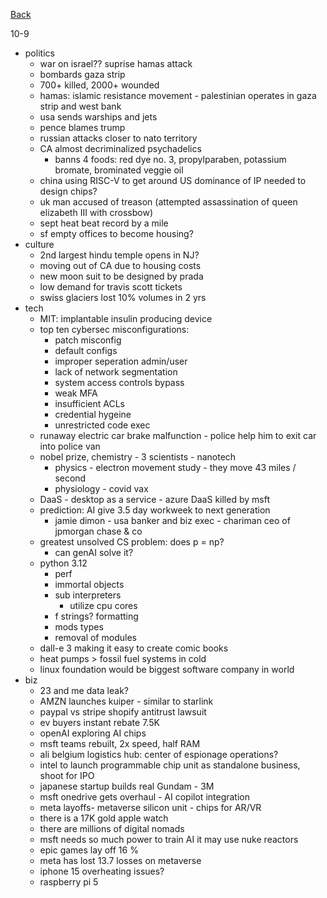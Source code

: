 [Back](./index.md)

10-9
- politics
  - war on israel?? suprise hamas attack
  - bombards gaza strip
  - 700+ killed, 2000+ wounded
  - hamas: islamic resistance movement - palestinian operates in gaza strip and west bank
  - usa sends warships and jets
  - pence blames trump
  - russian attacks closer to nato territory
  - CA almost decriminalized psychadelics
    - banns 4 foods: red dye no. 3, propylparaben, potassium bromate, brominated veggie oil
  - china using RISC-V to get around US dominance of IP needed to design chips?
  - uk man accused of treason (attempted assassination of queen elizabeth III with crossbow)
  - sept heat beat record by a mile
  - sf empty offices to become housing?
- culture
  - 2nd largest hindu temple opens in NJ?
  - moving out of CA due to housing costs
  - new moon suit to be designed by prada
  - low demand for travis scott tickets
  - swiss glaciers lost 10% volumes in 2 yrs
- tech
  - MIT: implantable insulin producing device
  - top ten cybersec misconfigurations:
    - patch misconfig
    - default configs
    - improper seperation admin/user
    - lack of network segmentation
    - system access controls bypass
    - weak MFA
    - insufficient ACLs
    - credential hygeine
    - unrestricted code exec
  - runaway electric car brake malfunction - police help him to exit car into police van
  - nobel prize, chemistry - 3 scientists - nanotech
    - physics - electron movement study - they move 43 miles / second
    - physiology - covid vax
  - DaaS - desktop as a service - azure DaaS killed by msft
  - prediction: AI give 3.5 day workweek to next generation
    - jamie dimon - usa banker and biz exec - chariman ceo of jpmorgan chase & co
  - greatest unsolved CS problem: does p = np?
    - can genAI solve it?
  - python 3.12
    - perf
    - immortal objects
    - sub interpreters
      - utilize cpu cores
    - f strings? formatting
    - mods types
    - removal of modules
  - dall-e 3 making it easy to create comic books
  - heat pumps > fossil fuel systems in cold
  - linux foundation would be biggest software company in world
- biz
  - 23 and me data leak?
  - AMZN launches kuiper - similar to starlink
  - paypal vs stripe shopify antitrust lawsuit
  - ev buyers instant rebate 7.5K
  - openAI exploring AI chips
  - msft teams rebuilt, 2x speed, half RAM
  - ali belgium logistics hub: center of espionage operations?
  - intel to launch programmable chip unit as standalone business, shoot for IPO
  - japanese startup builds real Gundam - 3M
  - msft onedrive gets overhaul - AI copilot integration
  - meta layoffs- metaverse silicon unit - chips for AR/VR
  - there is a 17K gold apple watch
  - there are millions of digital nomads
  - msft needs so much power to train AI it may use nuke reactors
  - epic games lay off 16 %
  - meta has lost 13.7 losses on metaverse
  - iphone 15 overheating issues?
  - raspberry pi 5